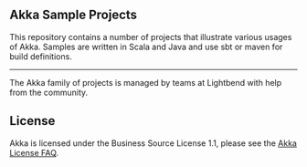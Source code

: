 ## Akka Sample Projects

This repository contains a number of projects that illustrate various usages of Akka. Samples are written in Scala and Java and use sbt or maven for build definitions.

---

The Akka family of projects is managed by teams at Lightbend with help from the community.

License
-------

Akka is licensed under the Business Source License 1.1, please see the [Akka License FAQ](https://www.lightbend.com/akka/license-faq).
